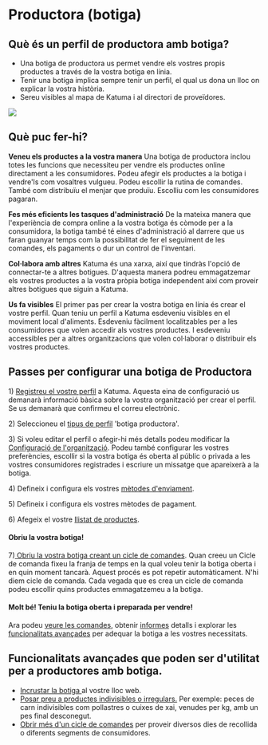 # Productora \(botiga\)

## Què és un perfil de productora amb botiga? <a id="what-is-a-producer-shop"></a>

* Una botiga de productora us permet vendre els vostres propis productes a través de la vostra botiga en línia.
* Tenir una botiga implica sempre tenir un perfil, el qual us dona un lloc on explicar la vostra història.
* Sereu visibles al mapa de Katuma i al directori de proveïdores.

![](https://blobscdn.gitbook.com/v0/b/gitbook-28427.appspot.com/o/assets%2F-L9rgk4wEweX_zxXIzmW%2F-L9rgoFPNHO-1OtFNdJD%2F-L9rgxNLS5axxqqrnB40%2FProducer%20Shop.png?generation=1523500440744139&alt=media)

## Què puc fer-hi? <a id="what-does-it-do"></a>

**Veneu els productes a la vostra manera** Una botiga de productora inclou totes les funcions que necessiteu per vendre els productes online directament a les consumidores. Podeu afegir els productes a la botiga i vendre'ls com vosaltres vulgueu. Podeu escollir la rutina de comandes. També com distribuïu el menjar que produïu. Escolliu com les consumidores pagaran.

**Fes més eficients les tasques d'administració** De la mateixa manera que l'experiència de compra online a la vostra botiga és còmode per a la consumidora, la botiga també té eines d'administració al darrere que us faran guanyar temps com la possibilitat de fer el seguiment de les comandes, els pagaments o dur un control de l'inventari.

**Col·labora amb altres** Katuma és una xarxa, així que tindràs l'opció de connectar-te a altres botigues. D'aquesta manera podreu emmagatzemar els vostres productes a la vostra pròpia botiga independent així com proveir altres botigues que siguin a Katuma. 

**Us fa visibles** El primer pas per crear la vostra botiga en línia és crear el vostre perfil. Quan teniu un perfil a Katuma esdeveniu visibles en el moviment local d'aliments. Esdeveniu fàcilment localitzables per a les consumidores que volen accedir als vostres productes. I esdeveniu accessibles per a altres organitzacions que volen col·laborar o distribuir els vostres productes. 

## Passes per configurar una botiga de Productora <a id="steps-for-setting-up-a-producer-shop"></a>

1\) [Registreu el vostre perfil](https://guia.katuma.org/~/drafts/-LXIdBZaJ1sAYeM_LiBR/primary/basic-features/register-and-create-your-profile) a Katuma. Aquesta eina de configuració us demanarà informació bàsica sobre la vostra organització per crear el perfil. Se us demanarà que confirmeu el correu electrònic.

2\) Seleccioneu el [tipus de perfil](https://guia.katuma.org/~/drafts/-LXIdBZaJ1sAYeM_LiBR/primary/basic-features/tipus-de-perfils-disponibles) 'botiga productora'.

3\) Si voleu editar el perfil o afegir-hi més detalls podeu modificar la [Configuració de l'organització](https://guia.katuma.org/~/edit/drafts/-LXJbrqizmUKQ4N_oGec/basic-features/configuracio-de-lorganitzacio). Podeu també configurar les vostres preferències, escollir si la vostra botiga és oberta al públic o privada a les vostres consumidores registrades i escriure un missatge que apareixerà a la botiga. 

4\) Defineix i configura els vostres [mètodes d'enviament](https://guia.katuma.org/~/edit/drafts/-LXJbrqizmUKQ4N_oGec/basic-features/metodes-denviament).

5\) Defineix i configura els vostres mètodes de pagament.

6\) Afegeix el vostre [llistat de productes](https://guia.katuma.org/~/edit/drafts/-LXJbrqizmUKQ4N_oGec/basic-features/productes).

#### **Obriu la vostra botiga!** <a id="open-your-shop"></a>

7\)[ Obriu la vostra botiga creant un cicle de comandes](https://guia.katuma.org/basic-features/order-cycles-for-producers). Quan creeu un Cicle de comanda fixeu la franja de temps en la qual voleu tenir la botiga oberta i en quin moment tancarà. Aquest procés es pot repetir automàticament. N'hi diem cicle de comanda. Cada vegada que es crea un cicle de comanda podeu escollir quins productes emmagatzemeu a la botiga. 

#### **Molt bé! Teniu la botiga oberta i preparada per vendre!** <a id="great-youre-open-and-ready-to-sell"></a>

Ara podeu [veure les comandes](https://guia.katuma.org/basic-features/veure-comandes), obtenir [informes](https://guia.katuma.org/basic-features/informes) detalls i explorar les [funcionalitats avançades](https://guia.katuma.org/funcionalitats-avancades) per adequar la botiga a les vostres necessitats.

## Funcionalitats avançades que poden ser d'utilitat per a productores amb botiga.  <a id="advanced-features-that-are-helpful-for-producers-with-shops"></a>

* [Incrustar la botiga ](https://guia.katuma.org/funcionalitats-avancades/configuracio-de-la-botiga/incrustacio-de-la-botiga)al vostre lloc web.
* [Posar preu a productes indivisibles o irregulars.](https://guia.katuma.org/funcionalitats-avancades/productes/posar-preu-a-productes-indivisibles-o-irregulars) Per exemple: peces de carn indivisibles com pollastres o cuixes de xai, venudes per kg, amb un pes final desconegut.
* [Obrir més d'un cicle de comandes](https://guia.katuma.org/funcionalitats-avancades/cicles-de-comanda/obrir-mes-dun-cicle-de-comanda) per proveir diversos dies de recollida o diferents segments de consumidores.

